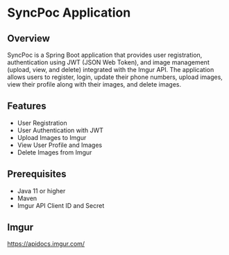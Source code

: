 # SyncPoc Application

## Overview

SyncPoc is a Spring Boot application that provides user registration, authentication using JWT (JSON Web Token), and image management (upload, view, and delete) integrated with the Imgur API. The application allows users to register, login, update their phone numbers, upload images, view their profile along with their images, and delete images.

## Features

- User Registration
- User Authentication with JWT
- Upload Images to Imgur
- View User Profile and Images
- Delete Images from Imgur

## Prerequisites

- Java 11 or higher
- Maven
- Imgur API Client ID and Secret

## Imgur

 https://apidocs.imgur.com/
